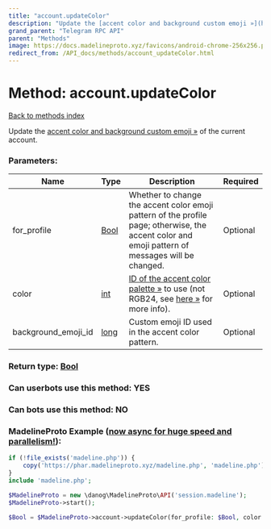 ```yaml
---
title: "account.updateColor"
description: "Update the [accent color and background custom emoji »](https://core.telegram.org/api/colors) of the current account."
grand_parent: "Telegram RPC API"
parent: "Methods"
image: https://docs.madelineproto.xyz/favicons/android-chrome-256x256.png
redirect_from: /API_docs/methods/account_updateColor.html
---
```

# Method: account.updateColor
[Back to methods index](index.html)



Update the [accent color and background custom emoji »](https://core.telegram.org/api/colors) of the current account.

### Parameters:

| Name     |    Type       | Description | Required |
|----------|---------------|-------------|----------|
|for\_profile|[Bool](/API_docs/types/Bool.html) | Whether to change the accent color emoji pattern of the profile page; otherwise, the accent color and emoji pattern of messages will be changed. | Optional|
|color|[int](/API_docs/types/int.html) | [ID of the accent color palette »](https://core.telegram.org/api/colors) to use (not RGB24, see [here »](https://core.telegram.org/api/colors) for more info). | Optional|
|background\_emoji\_id|[long](/API_docs/types/long.html) | Custom emoji ID used in the accent color pattern. | Optional|


### Return type: [Bool](/API_docs/types/Bool.html)

### Can userbots use this method: **YES**

### Can bots use this method: **NO**


### MadelineProto Example ([now async for huge speed and parallelism!](https://docs.madelineproto.xyz/docs/ASYNC.html)):


```php
if (!file_exists('madeline.php')) {
    copy('https://phar.madelineproto.xyz/madeline.php', 'madeline.php');
}
include 'madeline.php';

$MadelineProto = new \danog\MadelineProto\API('session.madeline');
$MadelineProto->start();

$Bool = $MadelineProto->account->updateColor(for_profile: $Bool, color: $int, background_emoji_id: $long, );
```


